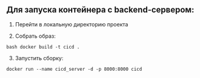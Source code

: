 ## Для запуска контейнера c backend-сервером:

1. Перейти в локальную директорию проекта

2. Собрать образ:

<code>bash docker build -t cicd .</code>


3. Запустить сборку:

<code>docker run --name cicd_server -d -p 8000:8000 cicd</code>
